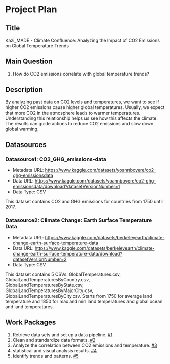 # Project Plan

## Title
<!-- Give your project a short title. -->
Kazi_MADE - Climate Confluence: Analyzing the Impact of CO2 Emissions on Global Temperature Trends

## Main Question

<!-- Think about one main question you want to answer based on the data. -->
1. How do CO2 emissions correlate with global temperature trends?

## Description

<!-- Describe your data science project in max. 200 words. Consider writing about why and how you attempt it. -->
By analyzing past data on CO2 levels and temperatures, we want to see if higher CO2 emissions cause higher global temperatures. Usually, we expect that more CO2 in the atmosphere leads to warmer temperatures. Understanding this relationship helps us see how this affects the climate. The results can guide actions to reduce CO2 emissions and slow down global warming.

## Datasources

<!-- Describe each datasources you plan to use in a section. Use the prefic "DatasourceX" where X is the id of the datasource. -->

### Datasource1: CO2_GHG_emissions-data
* Metadata URL: https://www.kaggle.com/datasets/yoannboyere/co2-ghg-emissionsdata
* Data URL: https://www.kaggle.com/datasets/yoannboyere/co2-ghg-emissionsdata/download?datasetVersionNumber=1
* Data Type: CSV

This dataset contains CO2 and GHG emissions for countries from 1750 until 2017.

### Datasource2: Climate Change: Earth Surface Temperature Data
* Metadata URL: https://www.kaggle.com/datasets/berkeleyearth/climate-change-earth-surface-temperature-data
* Data URL: https://www.kaggle.com/datasets/berkeleyearth/climate-change-earth-surface-temperature-data/download?datasetVersionNumber=2
* Data Type: CSV

This dataset contains 5 CSVs: GlobalTemperatures.csv, GlobalLandTemperaturesByCountry.csv, GlobalLandTemperaturesByState.csv, GlobalLandTemperaturesByMajorCity.csv, GlobalLandTemperaturesByCity.csv. Starts from 1750 for average land temperature and 1850 for max and min land temperatures and global ocean and land temperatures.

## Work Packages

<!-- List of work packages ordered sequentially, each pointing to an issue with more details. -->

1. Retrieve data sets and set up a data pipeline. [#1][i1]
2. Clean and standardize data formats. [#2][i2]
3. Analyze the correlation between CO2 emissions and temperature. [#3][i3]
4. statistical and visual analysis results. [#4][i4]
5. Identify trends and patterns. [#5][i5]

[i1]: https://github.com/AnikKazi-dev/Kazi_MADE/issues/1
[i2]: https://github.com/AnikKazi-dev/Kazi_MADE/issues/2
[i3]: https://github.com/AnikKazi-dev/Kazi_MADE/issues/3
[i4]: https://github.com/AnikKazi-dev/Kazi_MADE/issues/4
[i5]: https://github.com/AnikKazi-dev/Kazi_MADE/issues/5
